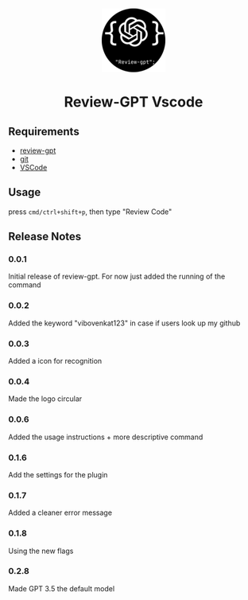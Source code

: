 <h3 align="center">
  <img src="https://raw.githubusercontent.com/vibovenkat123/rgpt-vscode/main/assets/logo/shrinked_logo.png" />
  <h1 align="center"> Review-GPT Vscode </h1>
</h3>

## Requirements

* [review-gpt](https://github.com/vibovenkat123/review-gpt)
* [git](https://git-scm.com)
* [VSCode](https://code.visualstudio.com)

## Usage

press `cmd/ctrl+shift+p`, then type "Review Code"

## Release Notes


### 0.0.1

Initial release of review-gpt. For now just added the running of the command

### 0.0.2

Added the keyword "vibovenkat123" in case if users look up my github

### 0.0.3

Added a icon for recognition

### 0.0.4

Made the logo circular

### 0.0.6

Added the usage instructions + more descriptive command

### 0.1.6

Add the settings for the plugin

### 0.1.7

Added a cleaner error message

### 0.1.8
Using the new flags

### 0.2.8
Made GPT 3.5 the default model